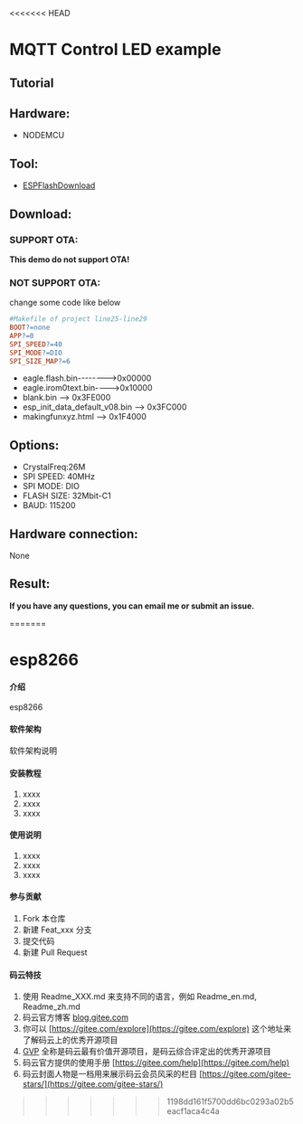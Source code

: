 <<<<<<< HEAD
# MQTT Control LED example

## Tutorial


## Hardware:
* NODEMCU

## Tool:
* [ESPFlashDownload](https://www.espressif.com/sites/default/files/tools/flash_download_tools_v3.6.4.rar)

## Download:

### SUPPORT OTA:

**This demo do not support OTA!**

### NOT SUPPORT OTA:

change some code like below
```makefile
#Makefile of project line25-line29
BOOT?=none
APP?=0
SPI_SPEED?=40
SPI_MODE?=DIO
SPI_SIZE_MAP?=6
```

* eagle.flash.bin-------->0x00000
* eagle.irom0text.bin---->0x10000
* blank.bin --> 0x3FE000
* esp_init_data_default_v08.bin --> 0x3FC000
* makingfunxyz.html --> 0x1F4000

## Options:
* CrystalFreq:26M
* SPI SPEED: 40MHz
* SPI MODE: DIO
* FLASH SIZE: 32Mbit-C1
* BAUD: 115200

## Hardware connection:
None

## Result:


**If you have any questions, you can email me or submit an issue.**

=======
# esp8266

#### 介绍
esp8266

#### 软件架构
软件架构说明


#### 安装教程

1. xxxx
2. xxxx
3. xxxx

#### 使用说明

1. xxxx
2. xxxx
3. xxxx

#### 参与贡献

1. Fork 本仓库
2. 新建 Feat_xxx 分支
3. 提交代码
4. 新建 Pull Request


#### 码云特技

1. 使用 Readme\_XXX.md 来支持不同的语言，例如 Readme\_en.md, Readme\_zh.md
2. 码云官方博客 [blog.gitee.com](https://blog.gitee.com)
3. 你可以 [https://gitee.com/explore](https://gitee.com/explore) 这个地址来了解码云上的优秀开源项目
4. [GVP](https://gitee.com/gvp) 全称是码云最有价值开源项目，是码云综合评定出的优秀开源项目
5. 码云官方提供的使用手册 [https://gitee.com/help](https://gitee.com/help)
6. 码云封面人物是一档用来展示码云会员风采的栏目 [https://gitee.com/gitee-stars/](https://gitee.com/gitee-stars/)
>>>>>>> 1198dd161f5700dd6bc0293a02b5eacf1aca4c4a
